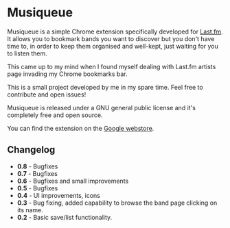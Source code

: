Musiqueue
=========

Musiqueue is a simple Chrome extension specifically developed for [Last.fm](http://last.fm/). It allows you to bookmark bands you want to discover but you don't have time to, in order to keep them organised and well-kept, just waiting for you to listen them.

This came up to my mind when I found myself dealing with Last.fm artists page invading my Chrome bookmarks bar.  

This is a small project developed by me in my spare time. Feel free to contribute and open issues!

Musiqueue is released under a GNU general public license and it's completely free and open source.

You can find the extension on the [Google webstore](https://chrome.google.com/webstore/detail/musiqueue/cehdihdnjoipjbopomjlaamdbhineicl).

Changelog
---
* **0.8** - Bugfixes
* **0.7** - Bugfixes
* **0.6** - Bugfixes and small improvements
* **0.5** - Bugfixes
* **0.4** - UI improvements, icons
* **0.3** - Bug fixing, added capability to browse the band page clicking on its name.
* **0.2** - Basic save/list functionality.

